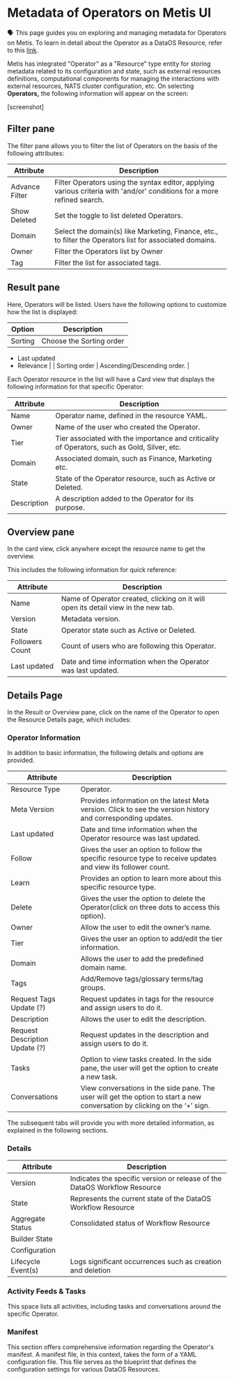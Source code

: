 # Metadata of Operators on Metis UI

<aside class="callout">
🗣 This page guides you on exploring and managing metadata for Operators on Metis. To learn in detail about the Operator as a  DataOS Resource, refer to this <a href="/resources/">link</a>.

</aside>

Metis has integrated "Operator" as a "Resource" type entity for storing metadata related to its configuration and state, such as external resources definitions,  computational components for managing the interactions with external resources, NATS cluster configuration, etc. On selecting **Operators,** the following information will appear on the screen:

[screenshot]

## Filter pane

The filter pane allows you to filter the list of Operators on the basis of the following attributes:

| Attribute | Description |
| --- | --- |
| Advance Filter | Filter Operators using the syntax editor, applying various criteria with 'and/or' conditions for a more refined search. |
| Show Deleted | Set the toggle to list deleted Operators. |
| Domain | Select the domain(s) like Marketing, Finance, etc., to filter the Operators list for associated domains. |
| Owner | Filter the Operators list by Owner |
| Tag | Filter the list for associated tags. |

## Result pane

Here, Operators will be listed. Users have the following options to customize how the list is displayed:

| Option | Description |
| --- | --- |
| Sorting | Choose the Sorting order
- Last updated
- Relevance |
| Sorting order | Ascending/Descending order. |

Each Operator resource in the list will have a Card view that displays the following information for that specific Operator:

| Attribute | Description |
| --- | --- |
| Name | Operator name, defined in the resource YAML. |
| Owner | Name of the user who created the Operator. |
| Tier | Tier associated with the importance and criticality of Operators, such as Gold, Silver, etc. |
| Domain | Associated domain, such as Finance, Marketing etc. |
| State | State of the Operator resource, such as Active or Deleted. |
| Description | A description added to the Operator for its purpose. |

## Overview pane

In the card view, click anywhere except the resource name to get the overview.

This includes the following information for quick reference:

| Attribute | Description |
| --- | --- |
| Name | Name of Operator created, clicking on it will open its detail view in the new tab. |
| Version | Metadata version. |
| State | Operator state such as Active or Deleted. |
| Followers Count | Count of users who are following this Operator. |
| Last updated | Date and time information when the Operator was last updated. |

## Details Page

In the Result or Overview pane, click on the name of the Operator to open the Resource Details page, which includes:

### **Operator Information**

In addition to basic information, the following details and options are provided.

| Attribute | Description |
| --- | --- |
| Resource Type | Operator. |
| Meta Version | Provides information on the latest Meta version. Click to see the version history and corresponding updates.  |
| Last updated | Date and time information when the Operator resource was last updated. |
| Follow | Gives the user an option to follow the specific resource type to receive updates and view its follower count. |
| Learn | Provides an option to learn more about this specific resource type. |
| Delete | Gives the user the option to delete the Operator(click on three dots to access this option). |
| Owner | Allow the user to edit the owner’s name. |
| Tier | Gives the user an option to add/edit the tier information. |
| Domain | Allows the user to add the predefined domain name. |
| Tags | Add/Remove tags/glossary terms/tag groups. |
| Request Tags Update (?) | Request updates in tags for the resource and assign users to do it. |
| Description | Allows the user to edit the description. |
| Request Description Update (?) | Request updates in the description and assign users to do it. |
| Tasks | Option to view tasks created. In the side pane, the user will get the option to create a new task. |
| Conversations | View conversations in the side pane. The user will get the option to start a new conversation by clicking on the ‘+’ sign. |

The subsequent tabs will provide you with more detailed information, as explained in the following sections.

### **Details**

| Attribute | Description |
| --- | --- |
| Version | Indicates the specific version or release of the DataOS Workflow Resource |
| State | Represents the current state of the DataOS Workflow Resource |
| Aggregate Status | Consolidated status of Workflow Resource |
| Builder State |  |
| Configuration |  |
| Lifecycle Event(s) | Logs significant occurrences such as creation and deletion |

### **Activity Feeds & Tasks**

This space lists all activities, including tasks and conversations around the specific Operator.

### **Manifest**
This section offers comprehensive information regarding the Operator's manifest. A manifest file, in this context, takes the form of a YAML configuration file. This file serves as the blueprint that defines the configuration settings for various DataOS Resources.